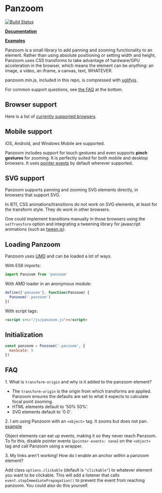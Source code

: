 # Panzoom

[![Build Status](https://travis-ci.org/timmywil/panzoom.png?branch=master)](https://travis-ci.org/timmywil/panzoom)

**[Documentation](./docs/)**

**[Examples](https://timmywil.com/panzoom/test/demo/)**

Panzoom is a small library to add panning and zooming functionality to an element.
Rather than using absolute positioning or setting width and height, Panzoom uses CSS transforms to take advantage of hardware/GPU acceleration in the browser, which means the element can be _anything_: an image, a video, an iframe, a canvas, text, WHATEVER.

panzoom.min.js, included in this repo, is compressed with [uglifyjs](https://github.com/mishoo/UglifyJS).

For common support questions, see [the FAQ](https://github.com/timmywil/panzoom#faq) at the bottom.

## Browser support

Here is a list of [currently supported browsers](https://browserl.ist/?q=%3E0.25%25%2C+not+op_mini+all).

## Mobile support

iOS, Android, and Windows Mobile are supported.

Panzoom includes support for touch gestures and even supports **pinch gestures** for zooming. It is perfectly suited for both mobile and desktop browsers. It uses [pointer events](https://developer.mozilla.org/en-US/docs/Web/API/Pointer_events) by default wherever supported.

## SVG support

Panzoom supports panning and zooming SVG elements directly, in browsers that support SVG.

In IE11, CSS animations/transitions do not work on SVG elements, at least for the transform style. They do work in other browsers.

One could implement transitions manually in those browsers using the `setTransform` option and integrating a tweening library for javascript animations (such as [tween.js](https://www.createjs.com/#!/TweenJS)).

## Loading Panzoom

Panzoom uses [UMD](https://github.com/umdjs/umd) and can be loaded a lot of ways.

With ES6 imports:

```js
import Panzoom from 'panzoom'
```

With AMD loader in an anonymous module:

```js
define(['panzoom'], function(Panzoom) {
  Panzoom('.panzoom')
})
```

With script tags:

```html
<script src="/js/panzoom.js"></script>
```

## Initialization

```js
const panzoom = Panzoom('.panzoom', {
  maxScale: 5
})
```

## FAQ

1\. What is `transform-origin` and why is it added to the panzoom element?

- The `transform-origin` is the origin from which transforms are applied. Panzoom ensures the defaults are set to what it expects to calculate focal point zooming.
- HTML elements default to '50% 50%'.
- SVG elements default to '0 0'.

2\. I am using Panzoom with an `<object>` tag. It zooms but does not pan. [example](https://codepen.io/timmywil/pen/qNpykA)

Object elements can eat up events, making it so they never reach Panzoom. To fix this, disable pointer events (`pointer-events: none`) on the `<object>` tag and call Panzoom using a wrapper.

3\. My links aren't working! How do I enable an anchor within a panzoom element?

Add class `options.clickable` (default is `"clickable"`) to whatever element you want to be clickable. This will add a listener that calls `event.stopImmediatePropagation()` to prevent the event from reaching panzoom. You could also do this yourself.
